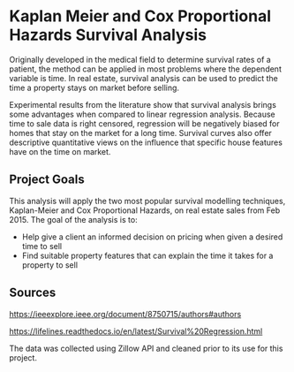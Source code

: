 # **Kaplan Meier and Cox Proportional Hazards Survival Analysis** 

Originally developed in the medical field to determine survival rates of a patient, the method can be applied in most problems where the dependent variable is time. In real estate, survival analysis can be used to predict the time a property stays on market before selling. 

Experimental results from the literature show that survival analysis brings some advantages when compared to linear regression analysis. Because time to sale data is right censored, regression will be negatively biased for homes that stay on the market for a long time. Survival curves also offer descriptive quantitative views on the influence that specific house features have on the time on market.

## **Project Goals**
This analysis will apply the two most popular survival modelling techniques, Kaplan-Meier and Cox Proportional Hazards, on real estate sales from Feb 2015. The goal of the analysis is to: 

 * Help give a client an informed decision on pricing when given a desired time to sell
 * Find suitable property features that can explain the time it takes for a property to sell

## **Sources**
https://ieeexplore.ieee.org/document/8750715/authors#authors

https://lifelines.readthedocs.io/en/latest/Survival%20Regression.html

The data was collected using Zillow API and cleaned prior to its use for this project. 
